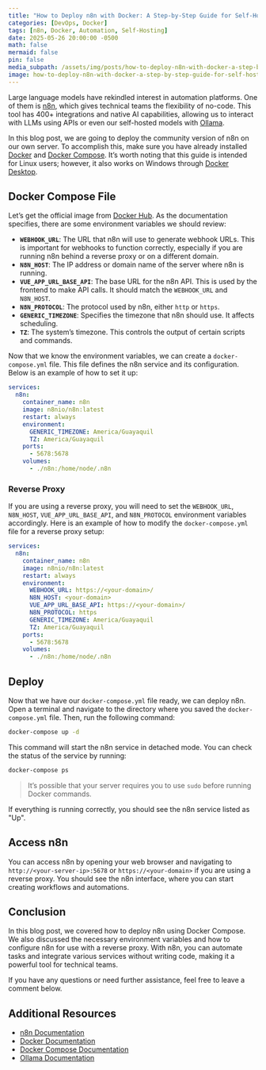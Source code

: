 ```yaml
---
title: "How to Deploy n8n with Docker: A Step-by-Step Guide for Self-Hosting"
categories: [DevOps, Docker]
tags: [n8n, Docker, Automation, Self-Hosting]
date: 2025-05-26 20:00:00 -0500
math: false
mermaid: false
pin: false
media_subpath: /assets/img/posts/how-to-deploy-n8n-with-docker-a-step-by-step-guide-for-self-hosting
image: how-to-deploy-n8n-with-docker-a-step-by-step-guide-for-self-hosting.webp
---
```


Large language models have rekindled interest in automation platforms. One of them is [n8n](https://n8n.io/), which gives technical teams the flexibility of no-code. This tool has 400+ integrations and native AI capabilities, allowing us to interact with LLMs using APIs or even our self-hosted models with [Ollama](https://ollama.com/).

In this blog post, we are going to deploy the community version of n8n on our own server. To accomplish this, make sure you have already installed [Docker](https://www.docker.com/) and [Docker Compose](https://docs.docker.com/compose/). It’s worth noting that this guide is intended for Linux users; however, it also works on Windows through [Docker Desktop](https://www.docker.com/products/docker-desktop/).

## Docker Compose File

Let’s get the official image from [Docker Hub](https://hub.docker.com/). As the documentation specifies, there are some environment variables we should review:

* **`WEBHOOK_URL`**: The URL that n8n will use to generate webhook URLs. This is important for webhooks to function correctly, especially if you are running n8n behind a reverse proxy or on a different domain.
* **`N8N_HOST`**: The IP address or domain name of the server where n8n is running.
* **`VUE_APP_URL_BASE_API`**: The base URL for the n8n API. This is used by the frontend to make API calls. It should match the `WEBHOOK_URL` and `N8N_HOST`.
* **`N8N_PROTOCOL`**: The protocol used by n8n, either `http` or `https`.
* **`GENERIC_TIMEZONE`**: Specifies the timezone that n8n should use. It affects scheduling.
* **`TZ`**: The system’s timezone. This controls the output of certain scripts and commands.

Now that we know the environment variables, we can create a `docker-compose.yml` file. This file defines the n8n service and its configuration. Below is an example of how to set it up:

```yml
services:
  n8n:
    container_name: n8n
    image: n8nio/n8n:latest
    restart: always
    environment:
      GENERIC_TIMEZONE: America/Guayaquil
      TZ: America/Guayaquil
    ports:
      - 5678:5678
    volumes:
      - ./n8n:/home/node/.n8n
```

### Reverse Proxy

If you are using a reverse proxy, you will need to set the `WEBHOOK_URL`, `N8N_HOST`, `VUE_APP_URL_BASE_API`, and `N8N_PROTOCOL` environment variables accordingly. Here is an example of how to modify the `docker-compose.yml` file for a reverse proxy setup:

```yml
services:
  n8n:
    container_name: n8n
    image: n8nio/n8n:latest
    restart: always
    environment:
      WEBHOOK_URL: https://<your-domain>/
      N8N_HOST: <your-domain>
      VUE_APP_URL_BASE_API: https://<your-domain>/
      N8N_PROTOCOL: https
      GENERIC_TIMEZONE: America/Guayaquil
      TZ: America/Guayaquil
    ports:
      - 5678:5678
    volumes:
      - ./n8n:/home/node/.n8n
```

## Deploy

Now that we have our `docker-compose.yml` file ready, we can deploy n8n. Open a terminal and navigate to the directory where you saved the `docker-compose.yml` file. Then, run the following command:

```bash
docker-compose up -d
```

This command will start the n8n service in detached mode. You can check the status of the service by running:

```bash
docker-compose ps
```

> It’s possible that your server requires you to use `sudo` before running Docker commands.

If everything is running correctly, you should see the n8n service listed as "Up".

## Access n8n

You can access n8n by opening your web browser and navigating to `http://<your-server-ip>:5678` or `https://<your-domain>` if you are using a reverse proxy. You should see the n8n interface, where you can start creating workflows and automations.

## Conclusion

In this blog post, we covered how to deploy n8n using Docker Compose. We also discussed the necessary environment variables and how to configure n8n for use with a reverse proxy. With n8n, you can automate tasks and integrate various services without writing code, making it a powerful tool for technical teams.

If you have any questions or need further assistance, feel free to leave a comment below.

## Additional Resources

* [n8n Documentation](https://docs.n8n.io/)
* [Docker Documentation](https://docs.docker.com/)
* [Docker Compose Documentation](https://docs.docker.com/compose/)
* [Ollama Documentation](https://ollama.com/docs)
